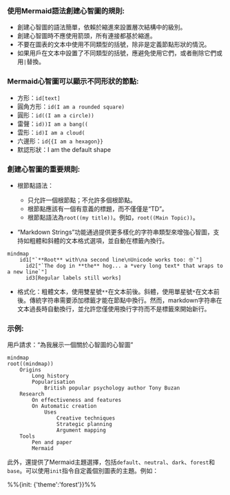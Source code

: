 ### 使用Mermaid語法創建心智圖的規則:

* 創建心智圖的語法簡單，依賴於縮進來設置層次結構中的級別。
* 創建心智圖時不應使用箭頭，所有連接都基於縮進。
* 不要在圖表的文本中使用不同類型的括號，除非是定義節點形狀的情況。
* 如果用戶在文本中設置了不同類型的括號，應避免使用它們，或者刪除它們或用`|`替換。

### Mermaid心智圖可以顯示不同形狀的節點:

* 方形：`id[text]`
* 圓角方形：`id(I am a rounded square)`
* 圓形：`id((I am a circle))`
* 雷聲：`id))I am a bang((`
* 雲形：`id)I am a cloud(`
* 六邊形：`id{{I am a hexagon}}`
* 默認形狀：I am the default shape

### 創建心智圖的重要規則:

* 根節點語法：
  
  * 只允許一個根節點；不允許多個根節點。
  * 根節點應該有一個有意義的標題，而不僅僅是“TD”。
  * 根節點語法為`root((my title))`。例如，`root((Main Topic))`。
* “Markdown Strings”功能通過提供更多樣化的字符串類型來增強心智圖，支持如粗體和斜體的文本格式選項，並自動在標籤內換行。

```
mindmap
    id1["`**Root** with\na second line\nUnicode works too: 🤓`"]
      id2["`The dog in **the** hog... a *very long text* that wraps to a new line`"]
      id3[Regular labels still works]
```

* 格式化：粗體文本，使用雙星號`**`在文本前後。斜體，使用單星號`*`在文本前後。傳統字符串需要添加標籤才能在節點中換行。然而，markdown字符串在文本過長時自動換行，並允許您僅使用換行字符而不是標籤來開始新行。

### 示例:

用戶請求：“為我展示一個關於心智圖的心智圖”

```
mindmap
root((mindmap))
    Origins
        Long history
        Popularisation
            British popular psychology author Tony Buzan
    Research
        On effectiveness and features
        On Automatic creation
            Uses
                Creative techniques
                Strategic planning
                Argument mapping
    Tools
        Pen and paper
        Mermaid
```

此外，還提供了Mermaid主題選擇，包括`default`、`neutral`、`dark`、`forest`和`base`。可以使用`init`指令自定義個別圖表的主題。例如：

%%{init: {'theme':'forest'}}%%

